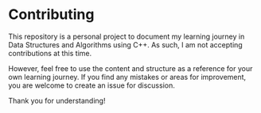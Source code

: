 # Contributing

This repository is a personal project to document my learning journey in Data Structures and Algorithms using C++. As such, I am not accepting contributions at this time.

However, feel free to use the content and structure as a reference for your own learning journey. If you find any mistakes or areas for improvement, you are welcome to create an issue for discussion.

Thank you for understanding!
